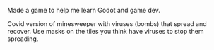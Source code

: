 Made a game to help me learn Godot and game dev.

Covid version of minesweeper with viruses (bombs) that spread and recover. Use masks on the tiles you think have viruses to stop them spreading.